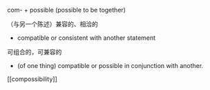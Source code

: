 com- + possible (possible to be together)

（与另一个陈述）兼容的、相洽的
- compatible or consistent with another statement

可组合的，可兼容的
- (of one thing) compatible or possible in conjunction with another.

[[compossibility]]